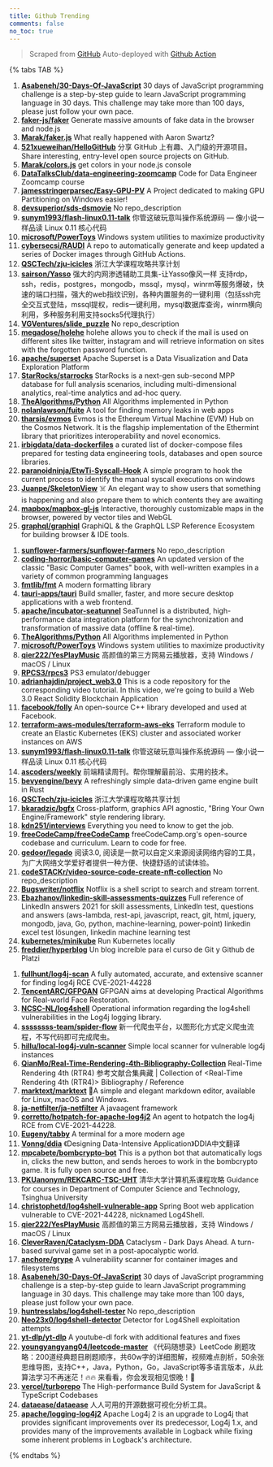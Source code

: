 ```yaml
---
title: Github Trending
comments: false
no_toc: true
---
```


> Scraped from [GitHub](https://github.com/trending)
Auto-deployed with [Github Action](https://docs.github.com/en/actions)

{% tabs TAB %}
<!-- tab Daily -->
1. [**Asabeneh/30-Days-Of-JavaScript**](https://github.com/Asabeneh/30-Days-Of-JavaScript)
30 days of JavaScript programming challenge is a step-by-step guide to learn JavaScript programming language in 30 days. This challenge may take more than 100 days, please just follow your own pace.
2. [**faker-js/faker**](https://github.com/faker-js/faker)
Generate massive amounts of fake data in the browser and node.js
3. [**Marak/faker.js**](https://github.com/Marak/faker.js)
What really happened with Aaron Swartz?
4. [**521xueweihan/HelloGitHub**](https://github.com/521xueweihan/HelloGitHub)
分享 GitHub 上有趣、入门级的开源项目。Share interesting, entry-level open source projects on GitHub.
5. [**Marak/colors.js**](https://github.com/Marak/colors.js)
get colors in your node.js console
6. [**DataTalksClub/data-engineering-zoomcamp**](https://github.com/DataTalksClub/data-engineering-zoomcamp)
Code for Data Engineer Zoomcamp course
7. [**jamesstringerparsec/Easy-GPU-PV**](https://github.com/jamesstringerparsec/Easy-GPU-PV)
A Project dedicated to making GPU Partitioning on Windows easier!
8. [**devsuperior/sds-dsmovie**](https://github.com/devsuperior/sds-dsmovie)
No repo_description
9. [**sunym1993/flash-linux0.11-talk**](https://github.com/sunym1993/flash-linux0.11-talk)
你管这破玩意叫操作系统源码 — 像小说一样品读 Linux 0.11 核心代码
10. [**microsoft/PowerToys**](https://github.com/microsoft/PowerToys)
Windows system utilities to maximize productivity
11. [**cybersecsi/RAUDI**](https://github.com/cybersecsi/RAUDI)
A repo to automatically generate and keep updated a series of Docker images through GitHub Actions.
12. [**QSCTech/zju-icicles**](https://github.com/QSCTech/zju-icicles)
浙江大学课程攻略共享计划
13. [**sairson/Yasso**](https://github.com/sairson/Yasso)
强大的内网渗透辅助工具集-让Yasso像风一样 支持rdp，ssh，redis，postgres，mongodb，mssql，mysql，winrm等服务爆破，快速的端口扫描，强大的web指纹识别，各种内置服务的一键利用（包括ssh完全交互式登陆，mssql提权，redis一键利用，mysql数据库查询，winrm横向利用，多种服务利用支持socks5代理执行）
14. [**VGVentures/slide_puzzle**](https://github.com/VGVentures/slide_puzzle)
No repo_description
15. [**megadose/holehe**](https://github.com/megadose/holehe)
holehe allows you to check if the mail is used on different sites like twitter, instagram and will retrieve information on sites with the forgotten password function.
16. [**apache/superset**](https://github.com/apache/superset)
Apache Superset is a Data Visualization and Data Exploration Platform
17. [**StarRocks/starrocks**](https://github.com/StarRocks/starrocks)
StarRocks is a next-gen sub-second MPP database for full analysis scenarios, including multi-dimensional analytics, real-time analytics and ad-hoc query.
18. [**TheAlgorithms/Python**](https://github.com/TheAlgorithms/Python)
All Algorithms implemented in Python
19. [**nolanlawson/fuite**](https://github.com/nolanlawson/fuite)
A tool for finding memory leaks in web apps
20. [**tharsis/evmos**](https://github.com/tharsis/evmos)
Evmos is the Ethereum Virtual Machine (EVM) Hub on the Cosmos Network. It is the flagship implementation of the Ethermint library that prioritizes interoperability and novel economics.
21. [**irbigdata/data-dockerfiles**](https://github.com/irbigdata/data-dockerfiles)
a curated list of docker-compose files prepared for testing data engineering tools, databases and open source libraries.
22. [**paranoidninja/EtwTi-Syscall-Hook**](https://github.com/paranoidninja/EtwTi-Syscall-Hook)
A simple program to hook the current process to identify the manual syscall executions on windows
23. [**Juanpe/SkeletonView**](https://github.com/Juanpe/SkeletonView)
☠️ An elegant way to show users that something is happening and also prepare them to which contents they are awaiting
24. [**mapbox/mapbox-gl-js**](https://github.com/mapbox/mapbox-gl-js)
Interactive, thoroughly customizable maps in the browser, powered by vector tiles and WebGL
25. [**graphql/graphiql**](https://github.com/graphql/graphiql)
GraphiQL & the GraphQL LSP Reference Ecosystem for building browser & IDE tools.
<!-- endtab -->
<!-- tab Weekly -->
1. [**sunflower-farmers/sunflower-farmers**](https://github.com/sunflower-farmers/sunflower-farmers)
No repo_description
2. [**coding-horror/basic-computer-games**](https://github.com/coding-horror/basic-computer-games)
An updated version of the classic "Basic Computer Games" book, with well-written examples in a variety of common programming languages
3. [**fmtlib/fmt**](https://github.com/fmtlib/fmt)
A modern formatting library
4. [**tauri-apps/tauri**](https://github.com/tauri-apps/tauri)
Build smaller, faster, and more secure desktop applications with a web frontend.
5. [**apache/incubator-seatunnel**](https://github.com/apache/incubator-seatunnel)
SeaTunnel is a distributed, high-performance data integration platform for the synchronization and transformation of massive data (offline & real-time).
6. [**TheAlgorithms/Python**](https://github.com/TheAlgorithms/Python)
All Algorithms implemented in Python
7. [**microsoft/PowerToys**](https://github.com/microsoft/PowerToys)
Windows system utilities to maximize productivity
8. [**qier222/YesPlayMusic**](https://github.com/qier222/YesPlayMusic)
高颜值的第三方网易云播放器，支持 Windows / macOS / Linux
9. [**RPCS3/rpcs3**](https://github.com/RPCS3/rpcs3)
PS3 emulator/debugger
10. [**adrianhajdin/project_web3.0**](https://github.com/adrianhajdin/project_web3.0)
This is a code repository for the corresponding video tutorial. In this video, we're going to build a Web 3.0 React Solidity Blockchain Application
11. [**facebook/folly**](https://github.com/facebook/folly)
An open-source C++ library developed and used at Facebook.
12. [**terraform-aws-modules/terraform-aws-eks**](https://github.com/terraform-aws-modules/terraform-aws-eks)
Terraform module to create an Elastic Kubernetes (EKS) cluster and associated worker instances on AWS
13. [**sunym1993/flash-linux0.11-talk**](https://github.com/sunym1993/flash-linux0.11-talk)
你管这破玩意叫操作系统源码 — 像小说一样品读 Linux 0.11 核心代码
14. [**ascoders/weekly**](https://github.com/ascoders/weekly)
前端精读周刊。帮你理解最前沿、实用的技术。
15. [**bevyengine/bevy**](https://github.com/bevyengine/bevy)
A refreshingly simple data-driven game engine built in Rust
16. [**QSCTech/zju-icicles**](https://github.com/QSCTech/zju-icicles)
浙江大学课程攻略共享计划
17. [**bkaradzic/bgfx**](https://github.com/bkaradzic/bgfx)
Cross-platform, graphics API agnostic, "Bring Your Own Engine/Framework" style rendering library.
18. [**kdn251/interviews**](https://github.com/kdn251/interviews)
Everything you need to know to get the job.
19. [**freeCodeCamp/freeCodeCamp**](https://github.com/freeCodeCamp/freeCodeCamp)
freeCodeCamp.org's open-source codebase and curriculum. Learn to code for free.
20. [**gedoor/legado**](https://github.com/gedoor/legado)
阅读3.0, 阅读是一款可以自定义来源阅读网络内容的工具，为广大网络文学爱好者提供一种方便、快捷舒适的试读体验。
21. [**codeSTACKr/video-source-code-create-nft-collection**](https://github.com/codeSTACKr/video-source-code-create-nft-collection)
No repo_description
22. [**Bugswriter/notflix**](https://github.com/Bugswriter/notflix)
Notflix is a shell script to search and stream torrent.
23. [**Ebazhanov/linkedin-skill-assessments-quizzes**](https://github.com/Ebazhanov/linkedin-skill-assessments-quizzes)
Full reference of LinkedIn answers 2021 for skill assessments, LinkedIn test, questions and answers (aws-lambda, rest-api, javascript, react, git, html, jquery, mongodb, java, Go, python, machine-learning, power-point) linkedin excel test lösungen, linkedin machine learning test
24. [**kubernetes/minikube**](https://github.com/kubernetes/minikube)
Run Kubernetes locally
25. [**freddier/hyperblog**](https://github.com/freddier/hyperblog)
Un blog increíble para el curso de Git y Github de Platzi
<!-- endtab -->
<!-- tab Monthly -->
1. [**fullhunt/log4j-scan**](https://github.com/fullhunt/log4j-scan)
A fully automated, accurate, and extensive scanner for finding log4j RCE CVE-2021-44228
2. [**TencentARC/GFPGAN**](https://github.com/TencentARC/GFPGAN)
GFPGAN aims at developing Practical Algorithms for Real-world Face Restoration.
3. [**NCSC-NL/log4shell**](https://github.com/NCSC-NL/log4shell)
Operational information regarding the log4shell vulnerabilities in the Log4j logging library.
4. [**ssssssss-team/spider-flow**](https://github.com/ssssssss-team/spider-flow)
新一代爬虫平台，以图形化方式定义爬虫流程，不写代码即可完成爬虫。
5. [**hillu/local-log4j-vuln-scanner**](https://github.com/hillu/local-log4j-vuln-scanner)
Simple local scanner for vulnerable log4j instances
6. [**QianMo/Real-Time-Rendering-4th-Bibliography-Collection**](https://github.com/QianMo/Real-Time-Rendering-4th-Bibliography-Collection)
Real-Time Rendering 4th (RTR4) 参考文献合集典藏 | Collection of <Real-Time Rendering 4th (RTR4)> Bibliography / Reference
7. [**marktext/marktext**](https://github.com/marktext/marktext)
📝A simple and elegant markdown editor, available for Linux, macOS and Windows.
8. [**ja-netfilter/ja-netfilter**](https://github.com/ja-netfilter/ja-netfilter)
A javaagent framework
9. [**corretto/hotpatch-for-apache-log4j2**](https://github.com/corretto/hotpatch-for-apache-log4j2)
An agent to hotpatch the log4j RCE from CVE-2021-44228.
10. [**Eugeny/tabby**](https://github.com/Eugeny/tabby)
A terminal for a more modern age
11. [**Vonng/ddia**](https://github.com/Vonng/ddia)
《Designing Data-Intensive Application》DDIA中文翻译
12. [**mpcabete/bombcrypto-bot**](https://github.com/mpcabete/bombcrypto-bot)
This is a python bot that automatically logs in, clicks the new button, and sends heroes to work in the bombcrypto game. It is fully open source and free.
13. [**PKUanonym/REKCARC-TSC-UHT**](https://github.com/PKUanonym/REKCARC-TSC-UHT)
清华大学计算机系课程攻略 Guidance for courses in Department of Computer Science and Technology, Tsinghua University
14. [**christophetd/log4shell-vulnerable-app**](https://github.com/christophetd/log4shell-vulnerable-app)
Spring Boot web application vulnerable to CVE-2021-44228, nicknamed Log4Shell.
15. [**qier222/YesPlayMusic**](https://github.com/qier222/YesPlayMusic)
高颜值的第三方网易云播放器，支持 Windows / macOS / Linux
16. [**CleverRaven/Cataclysm-DDA**](https://github.com/CleverRaven/Cataclysm-DDA)
Cataclysm - Dark Days Ahead. A turn-based survival game set in a post-apocalyptic world.
17. [**anchore/grype**](https://github.com/anchore/grype)
A vulnerability scanner for container images and filesystems
18. [**Asabeneh/30-Days-Of-JavaScript**](https://github.com/Asabeneh/30-Days-Of-JavaScript)
30 days of JavaScript programming challenge is a step-by-step guide to learn JavaScript programming language in 30 days. This challenge may take more than 100 days, please just follow your own pace.
19. [**huntresslabs/log4shell-tester**](https://github.com/huntresslabs/log4shell-tester)
No repo_description
20. [**Neo23x0/log4shell-detector**](https://github.com/Neo23x0/log4shell-detector)
Detector for Log4Shell exploitation attempts
21. [**yt-dlp/yt-dlp**](https://github.com/yt-dlp/yt-dlp)
A youtube-dl fork with additional features and fixes
22. [**youngyangyang04/leetcode-master**](https://github.com/youngyangyang04/leetcode-master)
《代码随想录》LeetCode 刷题攻略：200道经典题目刷题顺序，共60w字的详细图解，视频难点剖析，50余张思维导图，支持C++，Java，Python，Go，JavaScript等多语言版本，从此算法学习不再迷茫！🔥🔥 来看看，你会发现相见恨晚！🚀
23. [**vercel/turborepo**](https://github.com/vercel/turborepo)
The High-performance Build System for JavaScript & TypeScript Codebases
24. [**dataease/dataease**](https://github.com/dataease/dataease)
人人可用的开源数据可视化分析工具。
25. [**apache/logging-log4j2**](https://github.com/apache/logging-log4j2)
Apache Log4j 2 is an upgrade to Log4j that provides significant improvements over its predecessor, Log4j 1.x, and provides many of the improvements available in Logback while fixing some inherent problems in Logback's architecture.
<!-- endtab -->
{% endtabs %}
